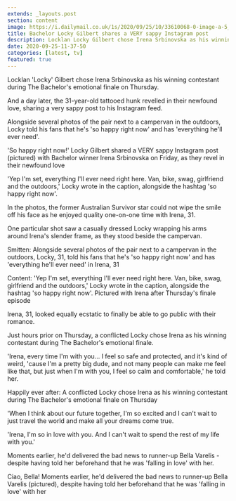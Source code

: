 ```yaml
---
extends: _layouts.post
section: content
image: https://i.dailymail.co.uk/1s/2020/09/25/10/33610068-0-image-a-5_1601026868966.jpg 
title: Bachelor Locky Gilbert shares a VERY sappy Instagram post 
description: Locklan Locky Gilbert chose Irena Srbinovska as his winning contestant during The Bachelors emotional finale on Thursday. 
date: 2020-09-25-11-37-50 
categories: [latest, tv] 
featured: true 
--- 
```

Locklan 'Locky' Gilbert chose Irena Srbinovska as his winning contestant during The Bachelor's emotional finale on Thursday.

And a day later, the 31-year-old tattooed hunk revelled in their newfound love, sharing a very sappy post to his Instagram feed.

Alongside several photos of the pair next to a campervan in the outdoors, Locky told his fans that he's 'so happy right now' and has 'everything he'll ever need'. 

'So happy right now!' Locky Gilbert shared a VERY sappy Instagram post (pictured) with Bachelor winner Irena Srbinovska on Friday, as they revel in their newfound love

'Yep I'm set, everything I'll ever need right here. Van, bike, swag, girlfriend and the outdoors,' Locky wrote in the caption, alongside the hashtag 'so happy right now'.   

In the photos, the former Australian Survivor star could not wipe the smile off his face as he enjoyed quality one-on-one time with Irena, 31.

One particular shot saw a casually dressed Locky wrapping his arms around Irena's slender frame, as they stood beside the campervan.

Smitten: Alongside several photos of the pair next to a campervan in the outdoors, Locky, 31, told his fans that he's 'so happy right now' and has 'everything he'll ever need' in Irena, 31

Content: 'Yep I'm set, everything I'll ever need right here. Van, bike, swag, girlfriend and the outdoors,' Locky wrote in the caption, alongside the hashtag 'so happy right now'. Pictured with Irena after Thursday's finale episode 

Irena, 31, looked equally ecstatic to finally be able to go public with their romance.  

Just hours prior on Thursday, a conflicted Locky chose Irena as his winning contestant during The Bachelor's emotional finale.

'Irena, every time I'm with you... I feel so safe and protected, and it's kind of weird, 'cause I'm a pretty big dude, and not many people can make me feel like that, but just when I'm with you, I feel so calm and comfortable,' he told her.

Happily ever after: A conflicted Locky chose Irena as his winning contestant during The Bachelor's emotional finale on Thursday 

'When I think about our future together, I'm so excited and I can't wait to just travel the world and make all your dreams come true.

'Irena, I'm so in love with you. And I can't wait to spend the rest of my life with you.' 

Moments earlier, he'd delivered the bad news to runner-up Bella Varelis - despite having told her beforehand that he was 'falling in love' with her.

Ciao, Bella! Moments earlier, he'd delivered the bad news to runner-up Bella Varelis (pictured), despite having told her beforehand that he was 'falling in love' with her

